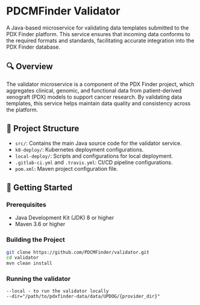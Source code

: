 # PDCMFinder Validator

A Java-based microservice for validating data templates submitted to the PDX Finder platform. This service ensures that incoming data conforms to the required formats and standards, facilitating accurate integration into the PDX Finder database.

## 🔍 Overview

The validator microservice is a component of the PDX Finder project, which aggregates clinical, genomic, and functional data from patient-derived xenograft (PDX) models to support cancer research. By validating data templates, this service helps maintain data quality and consistency across the platform.

## 📁 Project Structure

- `src/`: Contains the main Java source code for the validator service.
- `k8-deploy/`: Kubernetes deployment configurations.
- `local-deploy/`: Scripts and configurations for local deployment.
- `.gitlab-ci.yml` and `.travis.yml`: CI/CD pipeline configurations.
- `pom.xml`: Maven project configuration file.

## 🚀 Getting Started

### Prerequisites

- Java Development Kit (JDK) 8 or higher
- Maven 3.6 or higher

### Building the Project

```bash
git clone https://github.com/PDCMFinder/validator.git
cd validator
mvn clean install
```

### Running the validator

```
--local - to run the validator locally
--dir="/path/to/pdxfinder-data/data/UPDOG/{provider_dir}"
```

